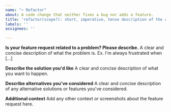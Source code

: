 ```yaml
---
name: "✂️ Refactor"
about: A code change that neither fixes a bug nor adds a feature.
title: 'refactor(scope?): short, imperative, tense description of the change'
labels: ''
assignees: ''

---
```


**Is your feature request related to a problem? Please describe.**
A clear and concise description of what the problem is. Ex. I'm always frustrated when [...]

**Describe the solution you'd like**
A clear and concise description of what you want to happen.

**Describe alternatives you've considered**
A clear and concise description of any alternative solutions or features you've considered.

**Additional context**
Add any other context or screenshots about the feature request here.
